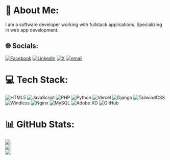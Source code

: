 # 💫 About Me:
I am a software developer working with fullstack applications. Specializing in web app development.


## 🌐 Socials:
[![Facebook](https://img.shields.io/badge/Facebook-%231877F2.svg?logo=Facebook&logoColor=white)](https://www.facebook.com/share/17HURPXJYP/) [![LinkedIn](https://img.shields.io/badge/LinkedIn-%230077B5.svg?logo=linkedin&logoColor=white)](https://linkedin.com/in/precious-onokamu) [![X](https://img.shields.io/badge/X-black.svg?logo=X&logoColor=white)](https://x.com/precioush046) [![email](https://img.shields.io/badge/Email-D14836?logo=gmail&logoColor=white)](mailto:onokamu@gmail.com) 

# 💻 Tech Stack:
![HTML5](https://img.shields.io/badge/html5-%23E34F26.svg?style=for-the-badge&logo=html5&logoColor=white) ![JavaScript](https://img.shields.io/badge/javascript-%23323330.svg?style=for-the-badge&logo=javascript&logoColor=%23F7DF1E) ![PHP](https://img.shields.io/badge/php-%23777BB4.svg?style=for-the-badge&logo=php&logoColor=white) ![Python](https://img.shields.io/badge/python-3670A0?style=for-the-badge&logo=python&logoColor=ffdd54) ![Vercel](https://img.shields.io/badge/vercel-%23000000.svg?style=for-the-badge&logo=vercel&logoColor=white) ![Django](https://img.shields.io/badge/django-%23092E20.svg?style=for-the-badge&logo=django&logoColor=white) ![TailwindCSS](https://img.shields.io/badge/tailwindcss-%2338B2AC.svg?style=for-the-badge&logo=tailwind-css&logoColor=white) ![Windicss](https://img.shields.io/badge/windicss-48B0F1.svg?style=for-the-badge&logo=windi-css&logoColor=white) ![Nginx](https://img.shields.io/badge/nginx-%23009639.svg?style=for-the-badge&logo=nginx&logoColor=white) ![MySQL](https://img.shields.io/badge/mysql-4479A1.svg?style=for-the-badge&logo=mysql&logoColor=white) ![Adobe XD](https://img.shields.io/badge/Adobe%20XD-470137?style=for-the-badge&logo=Adobe%20XD&logoColor=#FF61F6) ![GitHub](https://img.shields.io/badge/github-%23121011.svg?style=for-the-badge&logo=github&logoColor=white)
# 📊 GitHub Stats:
![](https://github-readme-stats.vercel.app/api?username=Silent-koder&theme=gruvbox_light&hide_border=true&include_all_commits=true&count_private=false)<br/>
![](https://nirzak-streak-stats.vercel.app/?user=Silent-koder&theme=gruvbox_light&hide_border=true)<br/>
![](https://github-readme-stats.vercel.app/api/top-langs/?username=Silent-koder&theme=gruvbox_light&hide_border=true&include_all_commits=true&count_private=false&layout=compact)

